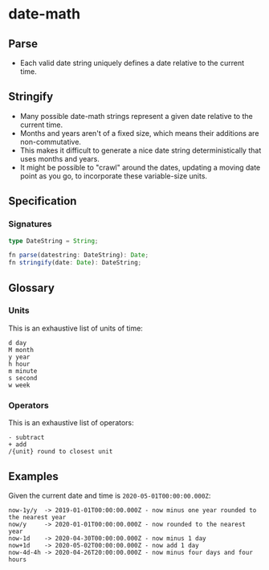 # date-math

## Parse

* Each valid date string uniquely defines a date relative to the current time.

## Stringify

* Many possible date-math strings represent a given date relative to the current time.
* Months and years aren't of a fixed size, which means their additions are non-commutative.
* This makes it difficult to generate a nice date string deterministically that uses months and years.
* It might be possible to "crawl" around the dates, updating a moving date point as you go, to incorporate these variable-size units.

## Specification

### Signatures
```typescript
type DateString = String;

fn parse(datestring: DateString): Date;
fn stringify(date: Date): DateString;
```

## Glossary
### Units
This is an exhaustive list of units of time:
```
d day
M month
y year
h hour
m minute
s second
w week
```

### Operators
This is an exhaustive list of operators:
```
- subtract
+ add
/{unit} round to closest unit
```

## Examples
Given the current date and time is `2020-05-01T00:00:00.000Z`:
```
now-1y/y  -> 2019-01-01T00:00:00.000Z - now minus one year rounded to the nearest year
now/y     -> 2020-01-01T00:00:00.000Z - now rounded to the nearest year
now-1d    -> 2020-04-30T00:00:00.000Z - now minus 1 day
now+1d    -> 2020-05-02T00:00:00.000Z - now add 1 day
now-4d-4h -> 2020-04-26T20:00:00.000Z - now minus four days and four hours
```
